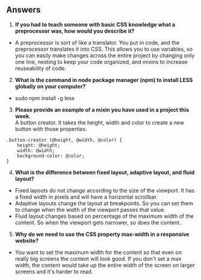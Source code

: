 ## Answers

1. **If you had to teach someone with basic CSS knowledge what a preprocessor was, how would you describe it?**  
- A preprocessor is sort of like a translator. You put in code, and the preprocessor translates it into CSS. This allows you to use variables, so you can easily make changes across the entire project by changing only one line, nesting to keep your code organized, and mixins to increase reuseability of code.

2. **What is the command in node package manager (npm) to install LESS globally on your computer?**  
- sudo npm install -g less

3. **Please provide an example of a mixin you have used in a project this week.**  
A button creator. It takes the height, width and color to create a new button with those properties.
```
.button-creator (@height, @width, @color) {
	height: @height;
	width: @width;
	background-color: @color;
}
```

4. **What is the difference between fixed layout, adaptive layout, and fluid layout?**  
- Fixed layouts do not change according to the size of the viewport. It has a fixed width in pixels and will have a horizontal scrollbar.
- Adaptive layouts change the layout at breakpoints. So you can set them to change when the width of the viewport passes that value.
- Fluid layout changes based on percentage of the maximum width of the content. So when the viewport gets narrower, so does the content. 

5. **Why do we need to use the CSS property max-width in a responsive website?**  
- You want to set the maximum width for the content so that even on really big screens the content will look good. If you don't set a max width, the content would take up the entire width of the screen on larger screens and it's harder to read.